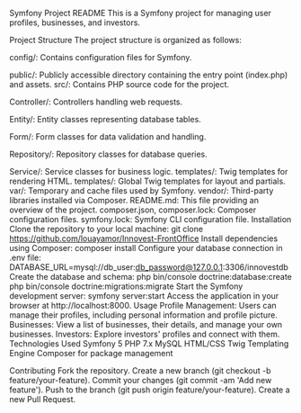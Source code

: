 Symfony Project README
This is a Symfony project for managing user profiles, businesses, and investors.

Project Structure
The project structure is organized as follows:

config/: Contains configuration files for Symfony.


public/: Publicly accessible directory containing the entry point (index.php) and assets.
src/: Contains PHP source code for the project.


Controller/: Controllers handling web requests.


Entity/: Entity classes representing database tables.


Form/: Form classes for data validation and handling.

Repository/: Repository classes for database queries.

Service/: Service classes for business logic.
templates/: Twig templates for rendering HTML.
templates/: Global Twig templates for layout and partials.
var/: Temporary and cache files used by Symfony.
vendor/: Third-party libraries installed via Composer.
README.md: This file providing an overview of the project.
composer.json, composer.lock: Composer configuration files.
symfony.lock: Symfony CLI configuration file.
Installation
Clone the repository to your local machine:
git clone https://github.com/louayamor/Innovest-FrontOffice
Install dependencies using Composer:
composer install
Configure your database connection in .env file:
DATABASE_URL=mysql://db_user:db_password@127.0.0.1:3306/innovestdb
Create the database and schema:
php bin/console doctrine:database:create
php bin/console doctrine:migrations:migrate
Start the Symfony development server:
symfony server:start
Access the application in your browser at http://localhost:8000.
Usage
Profile Management: Users can manage their profiles, including personal information and profile picture.
Businesses: View a list of businesses, their details, and manage your own businesses.
Investors: Explore investors' profiles and connect with them.
Technologies Used
Symfony 5
PHP 7.x
MySQL
HTML/CSS
Twig Templating Engine
Composer for package management

Contributing
Fork the repository.
Create a new branch (git checkout -b feature/your-feature).
Commit your changes (git commit -am 'Add new feature').
Push to the branch (git push origin feature/your-feature).
Create a new Pull Request.

